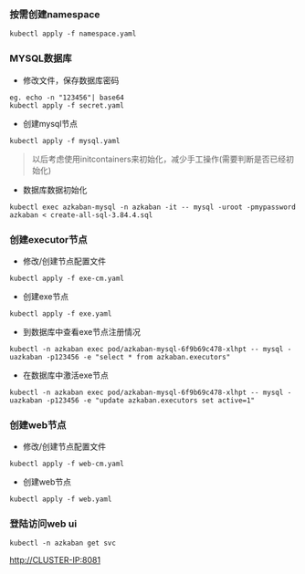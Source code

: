 
### 按需创建namespace
```
kubectl apply -f namespace.yaml
```
### MYSQL数据库

- 修改文件，保存数据库密码
```
eg. echo -n "123456"| base64
kubectl apply -f secret.yaml 
```
- 创建mysql节点

```
kubectl apply -f mysql.yaml
```

> 以后考虑使用initcontainers来初始化，减少手工操作(需要判断是否已经初始化)

- 数据库数据初始化
```
kubectl exec azkaban-mysql -n azkaban -it -- mysql -uroot -pmypassword azkaban < create-all-sql-3.84.4.sql
```

### 创建executor节点
- 修改/创建节点配置文件
```
kubectl apply -f exe-cm.yaml 
```
- 创建exe节点
```
kubectl apply -f exe.yaml 
```
- 到数据库中查看exe节点注册情况
```
kubectl -n azkaban exec pod/azkaban-mysql-6f9b69c478-xlhpt -- mysql -uazkaban -p123456 -e "select * from azkaban.executors"
```
- 在数据库中激活exe节点
```
kubectl -n azkaban exec pod/azkaban-mysql-6f9b69c478-xlhpt -- mysql -uazkaban -p123456 -e "update azkaban.executors set active=1"
```
### 创建web节点
- 修改/创建节点配置文件
```
kubectl apply -f web-cm.yaml 
```
- 创建web节点
```
kubectl apply -f web.yaml 
```

### 登陆访问web ui

```
kubectl -n azkaban get svc
```
<http://CLUSTER-IP:8081>